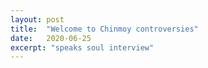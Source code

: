 ```yaml
---
layout: post
title:  "Welcome to Chinmoy controversies"
date:   2020-06-25
excerpt: "speaks soul interview"
---
```

